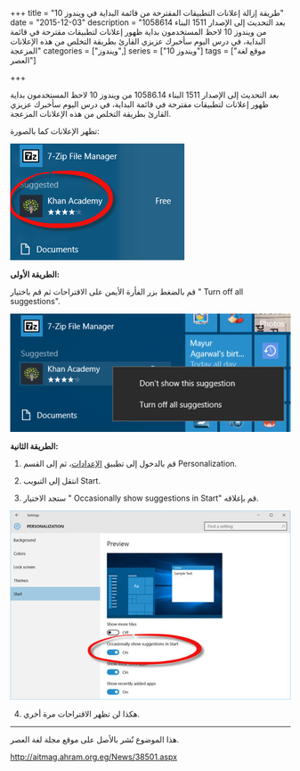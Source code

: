 +++
title = "طريقة إزالة إعلانات التطبيقات المقترحة من قائمة البداية في ويندوز 10"
date = "2015-12-03"
description = "بعد التحديث إلى الإصدار 1511 البناء 1058614 من ويندوز 10 لاحظ المستخدمون بداية ظهور إعلانات لتطبيقات مقترحة في قائمة البداية، في درس اليوم سأخبرك عزيزي القارئ بطريقة التخلص من هذه الإعلانات المزعجة"
categories = ["ويندوز",]
series = ["ويندوز 10"]
tags = ["موقع لغة العصر"]

+++

بعد التحديث إلى الإصدار 1511 البناء 10586.14 من ويندوز 10 لاحظ المستخدمون بداية ظهور إعلانات لتطبيقات مقترحة في قائمة البداية، في درس اليوم سأخبرك عزيزي القارئ بطريقة التخلص من هذه الإعلانات المزعجة.

تظهر الإعلانات كما بالصورة:

![1](images/1.png)

**الطريقة الأولى:**

قم بالضغط بزر الفأرة الأيمن على الاقتراحات ثم قم باختيار " Turn off all suggestions".

![2](images/2.png)

**الطريقة الثانية:**

1. قم بالدخول إلى تطبيق [الإعدادات](()ٕعدادات.aspx)، ثم إلى القسم Personalization.

2. انتقل إلى التبويب Start.

3. ستجد الاختيار " Occasionally show suggestions in Start" قم بإغلاقه.

![3](images/3.png)

4. هكذا لن تظهر الاقتراحات مرة أخري.


---
هذا الموضوع نٌشر باﻷصل على موقع مجلة لغة العصر.

http://aitmag.ahram.org.eg/News/38501.aspx
